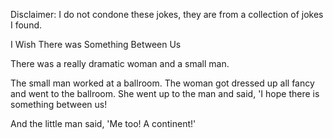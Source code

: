Disclaimer: I do not condone these jokes, they are from a collection of jokes I found.

I Wish There was Something Between Us

There was a really dramatic woman and a small man.

The small man worked at a ballroom.  The woman got dressed up all fancy and went to the ballroom. She went up to the man and said, 'I hope there is something between us!

And the little man said, 'Me too!  A continent!'

